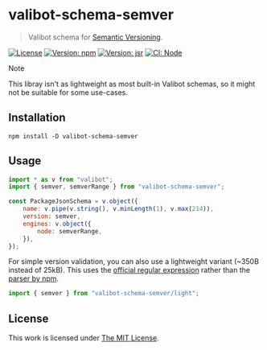 # valibot-schema-semver

> Valibot schema for [Semantic Versioning](https://semver.org/).

[![License](https://img.shields.io/github/license/idleberg/valibot-schemas?color=blue&style=for-the-badge)](https://github.com/idleberg/valibot-schemas/blob/main/LICENSE)
[![Version: npm](https://img.shields.io/npm/v/valibot-schema-semver?style=for-the-badge)](https://www.npmjs.org/package/valibot-schema-semver)
[![Version: jsr](https://img.shields.io/jsr/v/@idleberg/valibot-schema-semver?style=for-the-badge)](https://jsr.io/@idleberg/valibot-schema-semver)
[![CI: Node](https://img.shields.io/github/actions/workflow/status/idleberg/valibot-schemas/node.yml?logo=nodedotjs&logoColor=white&style=for-the-badge)](https://github.com/idleberg/valibot-schemas/actions/workflows/node.yml)

> [!NOTE]
> This libray isn't as lightweight as most built-in Valibot schemas, so it might not be suitable for some use-cases.

## Installation

```shell
npm install -D valibot-schema-semver
```

## Usage

```javascript
import * as v from "valibot";
import { semver, semverRange } from "valibot-schema-semver";

const PackageJsonSchema = v.object({
	name: v.pipe(v.string(), v.minLength(1), v.max(214)),
	version: semver,
	engines: v.object({
		node: semverRange,
	}),
});
```

For simple version validation, you can also use a lightweight variant (~350B instead of 25kB). This uses the [official regular expression](https://regex101.com/r/vkijKf/1/) rather than the [parser by npm](https://www.npmjs.com/package/semver).

```javascript
import { semver } from "valibot-schema-semver/light";
```

## License

This work is licensed under [The MIT License](LICENSE).
